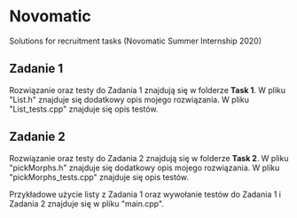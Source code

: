 # Novomatic
Solutions for recruitment tasks (Novomatic Summer Internship 2020)

## Zadanie 1
Rozwiązanie oraz testy do Zadania 1 znajdują się w folderze **Task 1**.
W pliku "List.h" znajduje się dodatkowy opis mojego rozwiązania. 
W pliku "List_tests.cpp" znajduje się opis testów. 

## Zadanie 2
Rozwiązanie oraz testy do Zadania 2 znajdują się w folderze **Task 2**.
W pliku "pickMorphs.h" znajduje się dodatkowy opis mojego rozwiązania. 
W pliku "pickMorphs_tests.cpp" znajduje się opis testów. 

Przykładowe użycie listy z Zadania 1 oraz wywołanie testów do Zadania 1 i Zadania 2 znajduje się w pliku "main.cpp".
